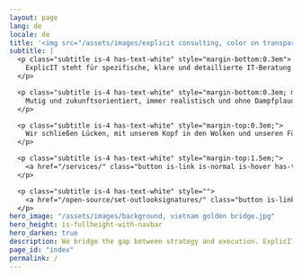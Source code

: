 ```yaml
---
layout: page
lang: de
locale: de
title: '<img src="/assets/images/explicit consulting, color on transparent, company and slogan.png" alt="ExplicIT Consulting. We bridge the gap." style="height: 3em; object-fit: contain; margin-left:-0.25em; margin-bottom:0.3em;"><!--ExplicIT Consulting. We bridge the gap.-->'
subtitle: |
  <p class="subtitle is-4 has-text-white" style="margin-bottom:0.3em">
    ExplicIT steht für spezifische, klare und detaillierte IT-Beratung.
  </p>

  <p class="subtitle is-4 has-text-white" style="margin-bottom:0.3em; margin-top:0.3em">
    Mutig und zukunftsorientiert, immer realistisch und ohne Dampfplauderei.
  </p>

  <p class="subtitle is-4 has-text-white" style="margin-top:0.3em;">
    Wir schließen Lücken, mit unserem Kopf in den Wolken und unseren Füßen fest am Boden.
  </p>

  <p class="subtitle is-4 has-text-white" style="margin-top:1.5em;">
    <a href="/services/" class="button is-link is-normal is-hover has-text-black has-text-weight-bold" style="background-color: limegreen;">>> Welche Lücke dürfen wir für Sie schließen?</a>
  </p>

  <p class="subtitle is-4 has-text-white" style="">
    <a href="/open-source/set-outlooksignatures/" class="button is-link is-normal is-hover has-text-black has-text-weight-bold" style="background-image: linear-gradient(to right, darkgoldenrod, goldenrod, darkgoldenrod, goldenrod, darkgoldenrod);">>> Set-OutlookSignatures Benefactor Circle Add-On</a>
  </p>
hero_image: "/assets/images/background, vietnam golden bridge.jpg"
hero_height: is-fullheight-with-navbar
hero_darken: true
description: We bridge the gap between strategy and execution. ExplicIT stands for specific, clear and detailed IT consulting.
page_id: "index"
permalink: /
---
```

